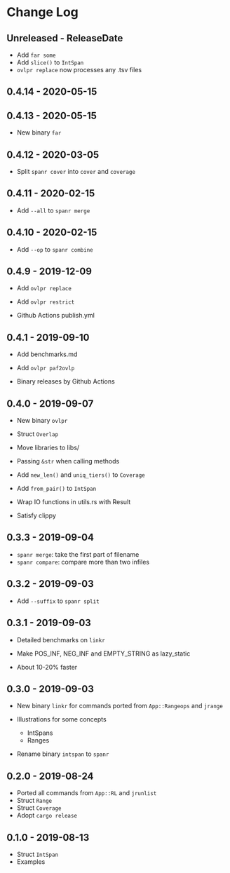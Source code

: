 # Change Log

## Unreleased - ReleaseDate

* Add `far some`
* Add `slice()` to `IntSpan`
* `ovlpr replace` now processes any .tsv files

## 0.4.14 - 2020-05-15

## 0.4.13 - 2020-05-15

* New binary `far`

## 0.4.12 -  2020-03-05

* Split `spanr cover` into `cover` and `coverage`

## 0.4.11 - 2020-02-15

* Add `--all` to `spanr merge`

## 0.4.10 - 2020-02-15

* Add `--op` to `spanr combine`

## 0.4.9 - 2019-12-09

* Add `ovlpr replace`
* Add `ovlpr restrict`

* Github Actions publish.yml

## 0.4.1 - 2019-09-10

* Add benchmarks.md
* Add `ovlpr paf2ovlp`

* Binary releases by Github Actions

## 0.4.0 - 2019-09-07

* New binary `ovlpr` 
* Struct `Overlap`

* Move libraries to libs/
* Passing `&str` when calling methods
* Add `new_len()` and `uniq_tiers()` to `Coverage`
* Add `from_pair()` to `IntSpan`
* Wrap IO functions in utils.rs with Result
* Satisfy clippy

## 0.3.3 - 2019-09-04

* `spanr merge`: take the first part of filename
* `spanr compare`: compare more than two infiles

## 0.3.2 - 2019-09-03

* Add `--suffix` to `spanr split`

## 0.3.1 - 2019-09-03

* Detailed benchmarks on `linkr`

* Make POS_INF, NEG_INF and EMPTY_STRING as lazy_static
* About 10-20% faster

## 0.3.0 - 2019-09-03

* New binary `linkr` for commands ported from `App::Rangeops` and `jrange`
* Illustrations for some concepts
    * IntSpans
    * Ranges

* Rename binary `intspan` to `spanr`

## 0.2.0 - 2019-08-24

* Ported all commands from `App::RL` and `jrunlist`
* Struct `Range`
* Struct `Coverage`
* Adopt `cargo release`

## 0.1.0 - 2019-08-13

* Struct `IntSpan`
* Examples
